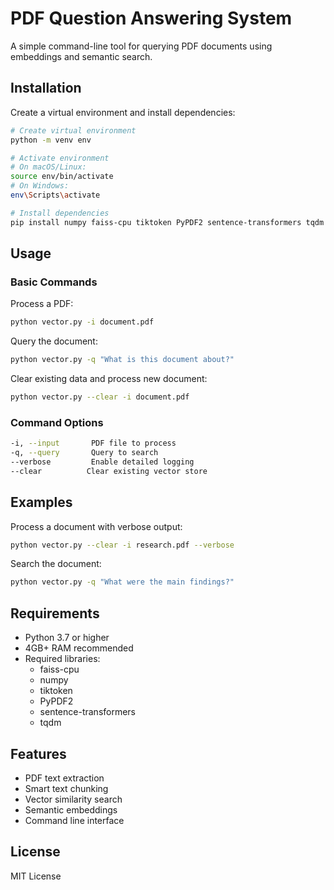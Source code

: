 # PDF Question Answering System

A simple command-line tool for querying PDF documents using embeddings and semantic search.

## Installation

Create a virtual environment and install dependencies:

```bash
# Create virtual environment
python -m venv env

# Activate environment
# On macOS/Linux:
source env/bin/activate
# On Windows:
env\Scripts\activate

# Install dependencies
pip install numpy faiss-cpu tiktoken PyPDF2 sentence-transformers tqdm
```

## Usage

### Basic Commands

Process a PDF:
```bash
python vector.py -i document.pdf
```

Query the document:
```bash
python vector.py -q "What is this document about?"
```

Clear existing data and process new document:
```bash
python vector.py --clear -i document.pdf
```

### Command Options

```bash
-i, --input       PDF file to process
-q, --query       Query to search
--verbose         Enable detailed logging
--clear          Clear existing vector store
```

## Examples

Process a document with verbose output:
```bash
python vector.py --clear -i research.pdf --verbose
```

Search the document:
```bash
python vector.py -q "What were the main findings?"
```

## Requirements

- Python 3.7 or higher
- 4GB+ RAM recommended
- Required libraries:
  - faiss-cpu
  - numpy
  - tiktoken 
  - PyPDF2
  - sentence-transformers
  - tqdm

## Features

- PDF text extraction
- Smart text chunking
- Vector similarity search
- Semantic embeddings
- Command line interface

## License

MIT License

